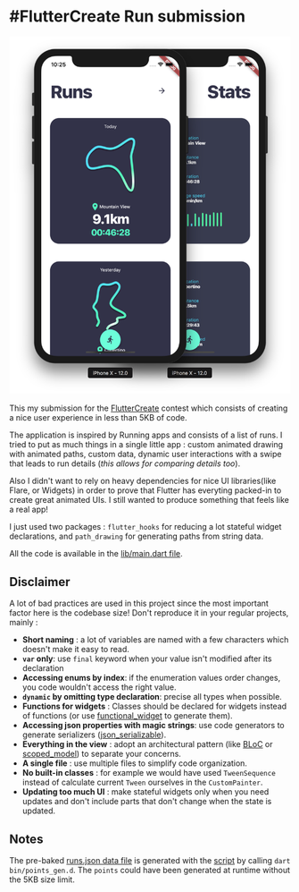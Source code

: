 # #FlutterCreate Run submission

![screenshot](screenshot.png)

This my submission for the [FlutterCreate](https://flutter.dev/create) contest which consists of creating a nice user experience in less than 5KB of code.

The application is inspired by Running apps and consists of a list of runs. I tried to put as much things in a single little app : custom animated drawing with animated paths, custom data, dynamic user interactions with a swipe that leads to run details (*this allows for comparing details too*).

Also I didn't want to rely on heavy dependencies for nice UI libraries(like Flare, or Widgets) in order to prove that Flutter has everyting packed-in to create great animated UIs. I still wanted to produce something that feels like a real app!

 I just used two packages : `flutter_hooks` for reducing a lot stateful widget declarations, and `path_drawing` for generating paths from string data.

All the code is available in the [lib/main.dart file](lib/main.dart).

## Disclaimer

A lot of bad practices are used in this project since the most important factor here is the codebase size! Don't reproduce it in your regular projects, mainly :

* **Short naming** : a lot of variables are named with a few characters which doesn't make it easy to read.
* **`var` only**: use `final` keyword when your value isn't modified after its declaration
* **Accessing enums by index**: if the enumeration values order changes, you code wouldn't access the right value. 
* **`dynamic` by omitting type declaration**: precise all types when possible.
* **Functions for widgets** : Classes should be declared for widgets instead of functions (or use [functional_widget](https://github.com/rrousselGit/functional_widget) to generate them).
* **Accessing json properties with magic strings**: use code generators to generate serializers ([json_serializable](https://github.com/dart-lang/json_serializable)).
* **Everything in the view** : adopt an architectural pattern (like [BLoC](https://aloisdeniel.com/post/p9OCupX71qaLtGYHpnV0) or [scoped_model](https://github.com/brianegan/scoped_model)) to separate your concerns.
* **A single file** : use multiple files to simplify code organization.
* **No built-in classes** : for example we would have used `TweenSequence` instead of calculate current `Tween` ourselves in the `CustomPainter`.
* **Updating too much UI** : make stateful widgets only when you need updates and don't include parts that don't change when the state is updated.

## Notes 

The pre-baked [runs.json data file](data/run.json) is generated with the [script](bin/points_gen.d) by calling `dart bin/points_gen.d`. The `points` could have been generated at runtime without the 5KB size limit.